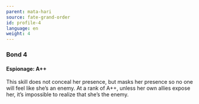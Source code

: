 ```yaml
---
parent: mata-hari
source: fate-grand-order
id: profile-4
language: en
weight: 4
---
```


### Bond 4

#### Espionage: A++

This skill does not conceal her presence, but masks her presence so no one will feel like she’s an enemy. At a rank of A++, unless her own allies expose her, it’s impossible to realize that she’s the enemy.
